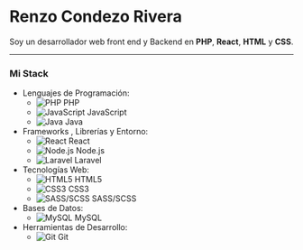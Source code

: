 # Renzo Condezo Rivera

Soy un desarrollador web front end y Backend en 
**PHP**, 
**React**, 
**HTML** y **CSS**.

---
### Mi Stack
- Lenguajes de Programación: 
  - ![PHP](https://img.icons8.com/color/48/000000/php.png) PHP
  - ![JavaScript](https://img.icons8.com/color/48/000000/javascript.png) JavaScript
  - ![Java](https://img.icons8.com/color/48/000000/java-coffee-cup-logo.png) Java
- Frameworks ,  Librerías y Entorno: 
  - ![React](https://img.icons8.com/ultraviolet/40/000000/react.png) React
  - ![Node.js](https://img.icons8.com/color/48/000000/nodejs.png) Node.js
  - ![Laravel](https://img.icons8.com/fluent/48/000000/laravel.png) Laravel
- Tecnologías Web: 
  - ![HTML5](https://img.icons8.com/color/48/000000/html-5.png) HTML5
  - ![CSS3](https://img.icons8.com/color/48/000000/css3.png) CSS3
  - ![SASS/SCSS](https://img.icons8.com/color/48/000000/sass.png) SASS/SCSS
- Bases de Datos: 
  - ![MySQL](https://img.icons8.com/ios-filled/50/000000/mysql-logo.png) MySQL
- Herramientas de Desarrollo: 
  - ![Git](https://img.icons8.com/color/48/000000/git.png) Git

